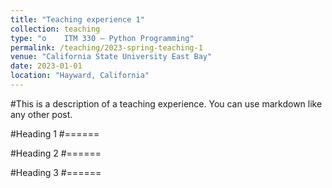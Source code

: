 ```yaml
---
title: "Teaching experience 1"
collection: teaching
type: "o	ITM 330 – Python Programming"
permalink: /teaching/2023-spring-teaching-1
venue: "California State University East Bay"
date: 2023-01-01
location: "Hayward, California"
---
```


#This is a description of a teaching experience. You can use markdown like any other post.

#Heading 1
#======

#Heading 2
#======

#Heading 3
#======
